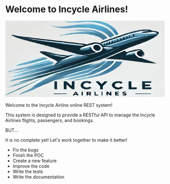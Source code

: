 Welcome to Incycle Airlines!
============================
![Incycle Airlines](images/logo2.png)

Welcome to the Incycle Airline online REST system!

This system is designed to provide a RESTful API to manage the Incycle Airlines flights, passengers, and bookings.

BUT...

It is no complete yet! Let's work together to make it better!

* Fix the bugs
* Finish the POC
* Create a new feature
* Improve the code
* Write the tests
* Write the documentation

